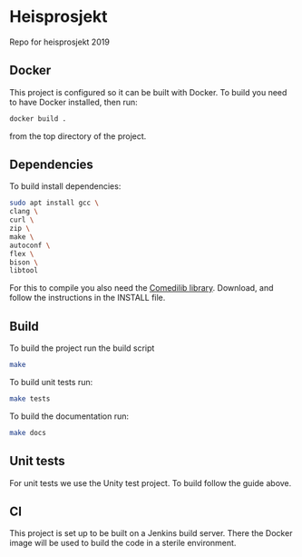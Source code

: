 # Heisprosjekt

Repo for heisprosjekt 2019

## Docker

This project is configured so it can be built with Docker. To build you need to have Docker installed, then run:

```bash
docker build .
```

from the top directory of the project.

## Dependencies

To build install dependencies:

```bash
sudo apt install gcc \
clang \
curl \
zip \
make \
autoconf \
flex \
bison \
libtool
```

For this to compile you also need the [Comedilib library](https://github.com/Linux-Comedi/comedilib).
Download, and follow the instructions in the INSTALL file.

## Build

To build the project run the build script

```bash
make
```

To build unit tests run:

```bash
make tests
```

To build the documentation run:

```bash
make docs
```

## Unit tests

For unit tests we use the Unity test project.
To build follow the guide above.

## CI

This project is set up to be built on a Jenkins build server. There the Docker image will be used to build the code in a sterile environment.
